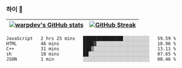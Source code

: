 
### 하이 👋
[![warpdev's GitHub stats](https://github-readme-stats.vercel.app/api?username=warpdev&show_icons=true&theme=vue-dark)](#) |[![GitHub Streak](https://github-readme-streak-stats.herokuapp.com/?user=warpdev&theme=dark)](#)
--- | --- |
<!--START_SECTION:waka-->
```text
JavaScript   2 hrs 25 mins   ███████████████░░░░░░░░░░   59.59 % 
HTML         46 mins         ████▓░░░░░░░░░░░░░░░░░░░░   18.96 % 
C++          31 mins         ███▒░░░░░░░░░░░░░░░░░░░░░   13.11 % 
sh           18 mins         ██░░░░░░░░░░░░░░░░░░░░░░░   07.65 % 
JSON         1 min           ░░░░░░░░░░░░░░░░░░░░░░░░░   00.46 % 
```
<!--END_SECTION:waka-->

<!--
**warpdev/warpdev** is a ✨ _special_ ✨ repository because its `README.md` (this file) appears on your GitHub profile.

Here are some ideas to get you started:

- 🔭 I’m currently working on ...
- 🌱 I’m currently learning ...
- 👯 I’m looking to collaborate on ...
- 🤔 I’m looking for help with ...
- 💬 Ask me about ...
- 📫 How to reach me: ...
- 😄 Pronouns: ...
- ⚡ Fun fact: ...
-->
